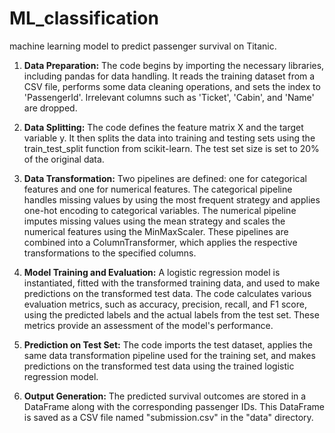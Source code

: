 # ML_classification
machine learning model to predict passenger survival on Titanic.

1. **Data Preparation:**
   The code begins by importing the necessary libraries, including pandas for data handling. It reads the training dataset from a CSV file, performs some data cleaning operations, and sets the index to 'PassengerId'. Irrelevant columns such as 'Ticket', 'Cabin', and 'Name' are dropped.

2. **Data Splitting:**
   The code defines the feature matrix X and the target variable y. It then splits the data into training and testing sets using the train_test_split function from scikit-learn. The test set size is set to 20% of the original data.

3. **Data Transformation:**
   Two pipelines are defined: one for categorical features and one for numerical features. The categorical pipeline handles missing values by using the most frequent strategy and applies one-hot encoding to categorical variables. The numerical pipeline imputes missing values using the mean strategy and scales the numerical features using the MinMaxScaler. These pipelines are combined into a ColumnTransformer, which applies the respective transformations to the specified columns.

4. **Model Training and Evaluation:**
   A logistic regression model is instantiated, fitted with the transformed training data, and used to make predictions on the transformed test data. The code calculates various evaluation metrics, such as accuracy, precision, recall, and F1 score, using the predicted labels and the actual labels from the test set. These metrics provide an assessment of the model's performance.

5. **Prediction on Test Set:**
   The code imports the test dataset, applies the same data transformation pipeline used for the training set, and makes predictions on the transformed test data using the trained logistic regression model.

6. **Output Generation:**
   The predicted survival outcomes are stored in a DataFrame along with the corresponding passenger IDs. This DataFrame is saved as a CSV file named "submission.csv" in the "data" directory.

